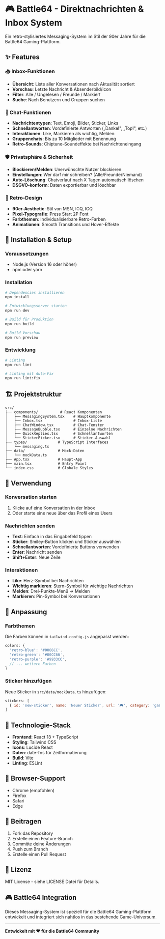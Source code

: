 # 🎮 Battle64 - Direktnachrichten & Inbox System

Ein retro-stylisiertes Messaging-System im Stil der 90er Jahre für die Battle64 Gaming-Plattform.

## ✨ Features

### 📥 Inbox-Funktionen
- **Übersicht**: Liste aller Konversationen nach Aktualität sortiert
- **Vorschau**: Letzte Nachricht & Absenderbild/Icon
- **Filter**: Alle / Ungelesen / Freunde / Markiert
- **Suche**: Nach Benutzern und Gruppen suchen

### 💬 Chat-Funktionen
- **Nachrichtentypen**: Text, Emoji, Bilder, Sticker, Links
- **Schnellantworten**: Vordefinierte Antworten („Danke!", „Top!", etc.)
- **Interaktionen**: Like, Markieren als wichtig, Melden
- **Gruppenchats**: Bis zu 10 Mitglieder mit Benennung
- **Retro-Sounds**: Chiptune-Soundeffekte bei Nachrichteneingang

### 🛡️ Privatsphäre & Sicherheit
- **Blockieren/Melden**: Unerwünschte Nutzer blockieren
- **Einstellungen**: Wer darf mir schreiben? (Alle/Freunde/Niemand)
- **Auto-Löschung**: Chatverlauf nach X Tagen automatisch löschen
- **DSGVO-konform**: Daten exportierbar und löschbar

### 🎨 Retro-Design
- **90er-Aesthetic**: Stil von MSN, ICQ, ICQ
- **Pixel-Typografie**: Press Start 2P Font
- **Farbthemen**: Individualisierbare Retro-Farben
- **Animationen**: Smooth Transitions und Hover-Effekte

## 🚀 Installation & Setup

### Voraussetzungen
- Node.js (Version 16 oder höher)
- npm oder yarn

### Installation
```bash
# Dependencies installieren
npm install

# Entwicklungsserver starten
npm run dev

# Build für Produktion
npm run build

# Build Vorschau
npm run preview
```

### Entwicklung
```bash
# Linting
npm run lint

# Linting mit Auto-Fix
npm run lint:fix
```

## 🏗️ Projektstruktur

```
src/
├── components/          # React Komponenten
│   ├── MessagingSystem.tsx    # Hauptkomponente
│   ├── Inbox.tsx              # Inbox-Liste
│   ├── ChatWindow.tsx         # Chat-Fenster
│   ├── MessageBubble.tsx      # Einzelne Nachrichten
│   ├── QuickReplies.tsx       # Schnellantworten
│   └── StickerPicker.tsx      # Sticker-Auswahl
├── types/              # TypeScript Interfaces
│   └── messaging.ts
├── data/               # Mock-Daten
│   └── mockData.ts
├── App.tsx             # Haupt-App
├── main.tsx            # Entry Point
└── index.css           # Globale Styles
```

## 🎯 Verwendung

### Konversation starten
1. Klicke auf eine Konversation in der Inbox
2. Oder starte eine neue über das Profil eines Users

### Nachrichten senden
- **Text**: Einfach in das Eingabefeld tippen
- **Sticker**: Smiley-Button klicken und Sticker auswählen
- **Schnellantworten**: Vordefinierte Buttons verwenden
- **Enter**: Nachricht senden
- **Shift+Enter**: Neue Zeile

### Interaktionen
- **Like**: Herz-Symbol bei Nachrichten
- **Wichtig markieren**: Stern-Symbol für wichtige Nachrichten
- **Melden**: Drei-Punkte-Menü → Melden
- **Markieren**: Pin-Symbol bei Konversationen

## 🎨 Anpassung

### Farbthemen
Die Farben können in `tailwind.config.js` angepasst werden:

```javascript
colors: {
  'retro-blue': '#0066CC',
  'retro-green': '#00CC66',
  'retro-purple': '#9933CC',
  // ... weitere Farben
}
```

### Sticker hinzufügen
Neue Sticker in `src/data/mockData.ts` hinzufügen:

```javascript
stickers: [
  { id: 'new-sticker', name: 'Neuer Sticker', url: '🎮', category: 'gaming' }
]
```

## 🔧 Technologie-Stack

- **Frontend**: React 18 + TypeScript
- **Styling**: Tailwind CSS
- **Icons**: Lucide React
- **Daten**: date-fns für Zeitformatierung
- **Build**: Vite
- **Linting**: ESLint

## 📱 Browser-Support

- Chrome (empfohlen)
- Firefox
- Safari
- Edge

## 🤝 Beitragen

1. Fork das Repository
2. Erstelle einen Feature-Branch
3. Committe deine Änderungen
4. Push zum Branch
5. Erstelle einen Pull Request

## 📄 Lizenz

MIT License - siehe LICENSE Datei für Details.

## 🎮 Battle64 Integration

Dieses Messaging-System ist speziell für die Battle64 Gaming-Plattform entwickelt und integriert sich nahtlos in das bestehende Game-Universum.

---

**Entwickelt mit ❤️ für die Battle64 Community**